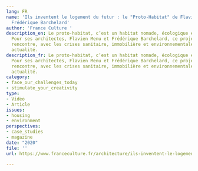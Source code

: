 ```yaml
---
lang: FR
name: 'Ils inventent le logement du futur : le "Proto-Habitat" de Flavien Menu et
  Frédérique Barchelard'
author: 'France Culture '
description_en: Le proto-habitat, c’est un habitat nomade, écologique et modulable.
  Pour ses architectes, Flavien Menu et Frédérique Barchelard, ce projet utopique
  rencontre, avec les crises sanitaire, immobilière et environnementale, une singulière
  actualité.
description_fr: Le proto-habitat, c’est un habitat nomade, écologique et modulable.
  Pour ses architectes, Flavien Menu et Frédérique Barchelard, ce projet utopique
  rencontre, avec les crises sanitaire, immobilière et environnementale, une singulière
  actualité.
category:
- face_our_challenges_today
- stimulate_your_creativity
type:
- Video
- Article
issues:
- housing
- environment
perspectives:
- case_studies
- magazine
date: "2020"
file: ''
url: https://www.franceculture.fr/architecture/ils-inventent-le-logement-du-futur-le-proto-habitat-de-flavien-menu-et-frederique-barchelard

---
```


